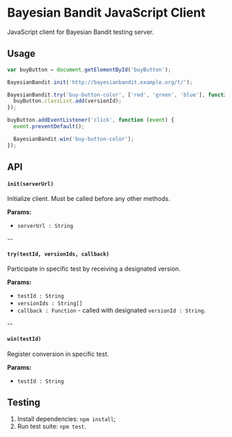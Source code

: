 Bayesian Bandit JavaScript Client
=================================

JavaScript client for Bayesian Bandit testing server.


Usage
-----

```js
var buyButton = document.getElementById('buyButton');

BayesianBandit.init('http://bayesianbandit.example.org/t/');

BayesianBandit.try('buy-button-color', ['red', 'green', 'blue'], function (versionId) {
  buyButton.classList.add(versionId);
});

buyButton.addEventListener('click', function (event) {
  event.preventDefault();

  BayesianBandit.win('buy-button-color');
});
```


API
---

#### `init(serverUrl)`

Initialize client. Must be called before any other methods.

**Params:**

- `serverUrl : String`

--

#### `try(testId, versionIds, callback)`

Participate in specific test by receiving a designated version.

**Params:**

- `testId : String`
- `versionIds : String[]`
- `callback : Function` - called with designated `versionId : String`.

--

#### `win(testId)`

Register conversion in specific test.

**Params:**

- `testId : String`


Testing
-------

1. Install dependencies: `npm install`;
2. Run test suite: `npm test`.
